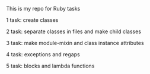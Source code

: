 This is my repo for Ruby tasks

1 task: create classes

2 task: separate classes in files and make child classes

3 task: make module-mixin and class instance attributes

4 task: exceptions and regaps

5 task: blocks and lambda functions